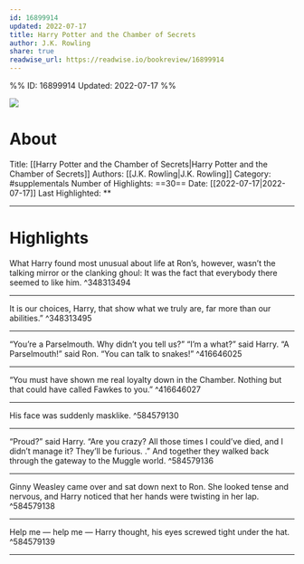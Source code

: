 ```yaml
---
id: 16899914
updated: 2022-07-17
title: Harry Potter and the Chamber of Secrets
author: J.K. Rowling
share: true
readwise_url: https://readwise.io/bookreview/16899914
---
```


%%
ID: 16899914
Updated: 2022-07-17
%%

![]( https://images-na.ssl-images-amazon.com/images/I/5164-ZFXpzL._SL500_.jpg)

# About
Title: [[Harry Potter and the Chamber of Secrets|Harry Potter and the Chamber of Secrets]]
Authors: [[J.K. Rowling|J.K. Rowling]]
Category: #supplementals
Number of Highlights: ==30==
Date: [[2022-07-17|2022-07-17]]
Last Highlighted: **

---

# Highlights

What Harry found most unusual about life at Ron’s, however, wasn’t the talking mirror or the clanking ghoul: It was the fact that everybody there seemed to like him. ^348313494

---
It is our choices, Harry, that show what we truly are, far more than our abilities.” ^348313495

---
“You’re a Parselmouth. Why didn’t you tell us?” “I’m a what?” said Harry. “A Parselmouth!” said Ron. “You can talk to snakes!” ^416646025

---
“You must have shown me real loyalty down in the Chamber. Nothing but that could have called Fawkes to you.” ^416646027

---
His face was suddenly masklike. ^584579130

---
“Proud?” said Harry. “Are you crazy? All those times I could’ve died, and I didn’t manage it? They’ll be furious. .” And together they walked back through the gateway to the Muggle world. ^584579136

---
Ginny Weasley came over and sat down next to Ron. She looked tense and nervous, and Harry noticed that her hands were twisting in her lap. ^584579138

---
Help me — help me — Harry thought, his eyes screwed tight under the hat. ^584579139

---